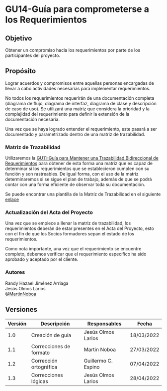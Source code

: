 # GU14-Guía para comprometerse a los Requerimientos


## Objetivo

Obtener un compromiso hacia los requerimientos por parte de los participantes del proyecto.

## Propósito

Lograr acuerdos y compromisos entre aquellas personas encargadas de llevar a cabo actividades necesarias para implementar requerimientos.

No todos los requerimientos requerirán de una documentación completa (diagrama de flujo, diagrama de interfaz, diagrama de clase y descripción de caso de uso). Se utilizará una  matriz que considera la prioridad y la complejidad del requerimiento para definir la extensión de la documentación necesaria.

Una vez que se haya logrado entender el requerimiento, este pasará a ser documentado y parametrizado dentro de una matriz de trazabilidad.



### Matriz de Trazabilidad

Utilizaremos la [GU11-Guía para Mantener una Trazabilidad Bidireccional de Requerimientos](https://mutateinc.github.io/Guias/GU11/) para obtener de esta forma una matriz que es capaz de determinar si los requerimientos que se establecieron cumplen con su función y son rastreables.
De igual forma, con el uso de la matriz determinaremos si se sigue el plan de trabajo, además de que se podrá contar con una forma eficiente de observar toda su documentación.

Se puede encontrar una plantilla de la Matríz de Trazabilidad en el siguiente [enlace](https://docs.google.com/spreadsheets/d/1fzVtNj_sg70hLxa0lR3XwFcB0ptDGkGWR44euACIPrM/edit?usp=sharing)



### Actualización del Acta del Proyecto

Una vez que se empiece a llenar la matriz de trazabilidad, los requerimientos deberán de estar presentes en el Acta del Proyecto, esto con el fin de que los Socios formadores sepan el estado de los requerimientos. 


Como nota importante, una vez que el requerimiento se encuentre completo, debemos verificar que el requerimiento específico ha sido aprobado y aceptado por el cliente.


### Autores
Randy Hazael Jiménez Arriaga  
Jesús Olmos Larios  
[@MartinNoboa](https://www.github.com/MartinNoboa)

## Versiones

| Versión | Descripción             | Responsables   | Fecha      |
| ------- | ----------------------- | -------------- | ---------- |
| 1.0     | Creación de guía        | Jesús Olmos Larios | 18/03/2022 |
| 1.1     | Correcciones de formato | Martin Noboa | 27/03/2022 |
| 1.2     | Corrección ortográfica  | Guillermo C. Espino | 07/04/2022 |
| 1.3     | Correcciones lógicas    | Jesús Olmos Larios | 28/04/2022 |






